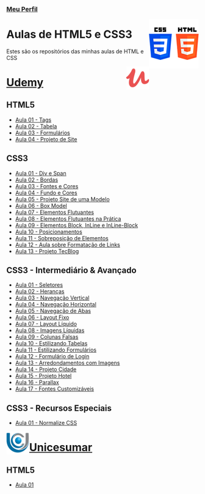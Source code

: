 ### [Meu Perfil](http://phstefen.github.io/)

<img align="right" src="img/htmlcss.png" width="130">

# Aulas de HTML5 e CSS3
Estes são os repositórios das minhas aulas de HTML e CSS


<img align="right" src="img/udemy.png" width="60">

# [Udemy](https://github.com/phStefen/aulas-html-css/tree/master/udemy/)

## HTML5

* [Aula 01 - Tags](https://github.com/phStefen/aulas-html-css/tree/master/udemy/html/aula-01)
* [Aula 02 - Tabela](https://github.com/phStefen/aulas-html-css/tree/master/udemy/html/aula-02)
* [Aula 03 - Formulários](https://github.com/phStefen/aulas-html-css/tree/master/udemy/html/aula-03)
* [Aula 04 - Projeto de Site](https://github.com/phStefen/aulas-html-css/tree/master/udemy/html/aula-04)


## CSS3

* [Aula 01 - Div e Span](https://github.com/phStefen/aulas-html-css/tree/master/udemy/css/aula-01)
* [Aula 02 - Bordas](https://github.com/phStefen/aulas-html-css/tree/master/udemy/css/aula-02)
* [Aula 03 - Fontes e Cores](https://github.com/phStefen/aulas-html-css/tree/master/udemy/css/aula-03)
* [Aula 04 - Fundo e Cores](https://github.com/phStefen/aulas-html-css/tree/master/udemy/css/aula-04)
* [Aula 05 - Projeto Site de uma Modelo](https://github.com/phStefen/aulas-html-css/tree/master/udemy/css/aula-05)
* [Aula 06 - Box Model](https://github.com/phStefen/aulas-html-css/tree/master/udemy/css/aula-06)
* [Aula 07 - Elementos Flutuantes](https://github.com/phStefen/aulas-html-css/tree/master/udemy/css/aula-07)
* [Aula 08 - Elementos Flutuantes na Prática](https://github.com/phStefen/aulas-html-css/tree/master/udemy/css/aula-08)
* [Aula 09 - Elementos Block, InLine e InLine-Block](https://github.com/phStefen/aulas-html-css/tree/master/udemy/css/aula-09)
* [Aula 10 - Posicionamentos](https://github.com/phStefen/aulas-html-css/tree/master/udemy/css/aula-10)
* [Aula 11 - Sobreposição de Elementos](https://github.com/phStefen/aulas-html-css/tree/master/udemy/css/aula-11)
* [Aula 12 - Aula sobre Formatação de Links](https://github.com/phStefen/aulas-html-css/tree/master/udemy/css/aula-12)
* [Aula 13 - Projeto TecBlog](https://github.com/phStefen/aulas-html-css/tree/master/udemy/css/aula-13)


## CSS3 - Intermediário & Avançado

* [Aula 01 - Seletores](https://github.com/phStefen/aulas-html-css/tree/master/udemy/css-avancado/aula-01)
* [Aula 02 - Heranças](https://github.com/phStefen/aulas-html-css/tree/master/udemy/css-avancado/aula-02)
* [Aula 03 - Navegação Vertical](https://github.com/phStefen/aulas-html-css/tree/master/udemy/css-avancado/aula-03)
* [Aula 04 - Navegação Horizontal](https://github.com/phStefen/aulas-html-css/tree/master/udemy/css-avancado/aula-04)
* [Aula 05 - Navegação de Abas](https://github.com/phStefen/aulas-html-css/tree/master/udemy/css-avancado/aula-05)
* [Aula 06 - Layout Fixo](https://github.com/phStefen/aulas-html-css/tree/master/udemy/css-avancado/aula-06)
* [Aula 07 - Layout Líquido](https://github.com/phStefen/aulas-html-css/tree/master/udemy/css-avancado/aula-07)
* [Aula 08 - Imagens Líquidas](https://github.com/phStefen/aulas-html-css/tree/master/udemy/css-avancado/aula-08)
* [Aula 09 - Colunas Falsas](https://github.com/phStefen/aulas-html-css/tree/master/udemy/css-avancado/aula-09)
* [Aula 10 - Estilizando Tabelas](https://github.com/phStefen/aulas-html-css/tree/master/udemy/css-avancado/aula-10)
* [Aula 11 - Estilizando Formulários](https://github.com/phStefen/aulas-html-css/tree/master/udemy/css-avancado/aula-11)
* [Aula 12 - Formulário de Login](https://github.com/phStefen/aulas-html-css/tree/master/udemy/css-avancado/aula-12)
* [Aula 13 - Arredondamentos com Imagens](https://github.com/phStefen/aulas-html-css/tree/master/udemy/css-avancado/aula-13)
* [Aula 14 - Projeto Cidade](https://github.com/phStefen/aulas-html-css/tree/master/udemy/css-avancado/aula-14)
* [Aula 15 - Projeto Hotel](https://github.com/phStefen/aulas-html-css/tree/master/udemy/css-avancado/aula-15)
* [Aula 16 - Parallax](https://github.com/phStefen/aulas-html-css/tree/master/udemy/css-avancado/aula-16)
* [Aula 17 - Fontes Customizáveis](https://github.com/phStefen/aulas-html-css/tree/master/udemy/css-avancado/aula-17)


## CSS3 - Recursos Especiais

* [Aula 01 - Normalize CSS](https://github.com/phStefen/aulas-html-css/tree/master/udemy/css-recursos-especiais/aula-01)


<img align="left" src="img/unicesumar.png" width="60">

# [Unicesumar](https://github.com/phStefen/aulas-html-css/tree/master/udemy/)

## HTML5

* [Aula 01](https://github.com/phStefen/aulas-html-css/tree/master/unicesumar/html/aula-01)